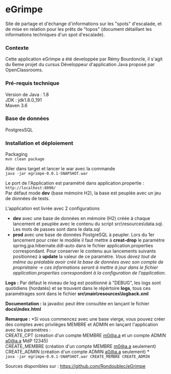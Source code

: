 
# eGrimpe
Site de partage et d'&eacute;change d'informations sur les "spots" d'escalade, et de mise en relation pour les prêts de "topos" (document d&eacute;taillant les informations techniques d'un spot d'escalade).
  
### Contexte  
Cette application eGrimpe a &eacute;t&eacute; developp&eacute;e par R&eacute;my Bourdoncle, il s'agit du 6eme projet du cursus D&eacute;veloppeur d'application Java propos&eacute; par OpenClassrooms.  
  
### Pré-requis technique  
Version de Java : 1.8  
JDK : jdk1.8.0_191  
Maven 3.6  
### Base de données  
PostgresSQL
  
### Installation et déploiement  
Packaging    
`mvn clean package`  
  
Aller dans target et lancer le war avec la commande   
`java -jar egrimpe-0.0.1-SNAPSHOT.war`  
  
Le port de l'Application est paramétré dans application.propertie  : `http://localhost:8090/`  
Par défaut mode **dev** (base mémoire H2), la base est peuplée avec un jeu de données de tests.  
  
L'application est livrée avec 2 configurations   
- **dev** avec une base de données en mémoire (H2) créée à chaque lancement et peuplée avec le contenu du script src\resources\data.sql.  
 Les mots de passes sont dans le data.sql  
- **prod** avec une base de données PostgreSQL à peupler. Lors du 1er lancement pour créer le modèle il faut mettre à **creat-drop** le paramètre spring.jpa.hibernate.ddl-auto dans le fichier application.properties correspondant.
Pour conserver le contenu aux lancements suivants positionnez à **update** la valeur de ce paramètre.
*Vous devez tout de même au préalable avoir créé la base de données avec son compte de propriétaire -> ces informations seront à mettre à jour dans le fichier application.properties correspondant à la configuration de l'application.*

**Logs :** Par défaut le niveau de log est positionné à "DEBUG", les logs sont quotidiens (hordatés) et se trouvent dans le répèrtoire **logs**, tous ces paramétrages sont dans le fichier **src\main\resources\logback.xml**

**Documentation :** la javadoc peut être consultée en lançant le fichier **docs\index.html**
  
**Remarque :** *Si vous commencez avec une base vierge, vous pouvez créer des comptes avec privilèges MEMBRE et ADMIN en lançant l'application avec les paramètres :  
CREATE_CPT (création d'un compte MEMBRE m0@a.a et un compte ADMIN a0@a.a MdP 12345)  
CREATE_MEMBRE (création d'un compte MEMBRE m0@a.a seulement)  
CREATE_ADMIN (création d'un compte ADMIN a0@a.a seulement) *  
`java -jar egrimpe-0.0.1-SNAPSHOT.war CREATE_MEMBRE CREATE_ADMIN`  
  
Sources disponibles sur : https://github.com/Rondoublec/eGrimpe
